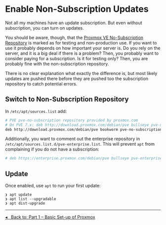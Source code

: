 Enable Non-Subscription Updates
===============================

Not all my machines have an update subscription.
But even without subscription, you can turn on updates.

You should be aware, though, that the [Proxmox VE No-Subscription Repository](https://pve.proxmox.com/wiki/Package_Repositories#sysadmin_no_subscription_repo)
is marked as for testing and non-production use.
If you want to use it probably depends on how important your server is.
Do you rely on the server, and it is a big deal if there is a problem?
Then, you probably want to consider paying for a subscription.
Is it for testing only?
Then, you are probably fine with the non-subscription repository.

There is no clear explanation what exactly the difference is,
but most likely updates are pushed there before they are pushed too the subscription repository to catch potential errors.

Switch to Non-Subscription Repository
-------------------------------------

In `/etc/apt/sources.list` add:

```sh
# PVE pve-no-subscription repository provided by proxmox.com
# On PVE 7.x: deb http://download.proxmox.com/debian/pve bullseye pve-no-subscription
deb http://download.proxmox.com/debian/pve bookworm pve-no-subscription
```

Additionally, you want to comment out the enterprise repository in `/etc/apt/sources.list.d/pve-enterprise.list`.
This will prevent `apt` from complaining if you do not have a subscription:

```sh
# deb https://enterprise.proxmox.com/debian/pve bullseye pve-enterprise
```


Update
------

Once enabled, use `apt` to run your first update:

```term
❯ apt update
❯ apt list --upgradable
❯ apt dist-upgrade
```

---

[◂   Back to: Part 1 – Basic Set-up of Proxmox](part-1-basic-setup.md)
